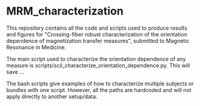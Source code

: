 # MRM_characterization

This repository contains all the code and scripts used to produce results and
figures for "Crossing-fiber robust characterization of the orientation dependence
of magnetization transfer measures", submitted to Magnetic Resonance in Medicine.

The main script used to characterize the orientation dependence of any measure is
scripts/scil_characterize_orientation_dependence.py. This will save ...

The bash scripts give examples of how to characterize multiple subjects or bundles
with one script. However, all the paths are hardcoded and will not apply directly
to another setup/data.